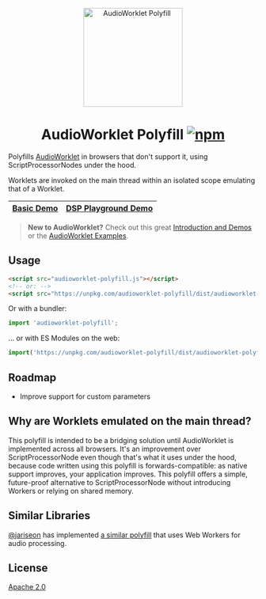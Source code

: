 <p align="center">
  <img src="https://i.imgur.com/RqW6b4o.png" width="200" height="200" alt="AudioWorklet Polyfill">
  <h1 align="center">
  	AudioWorklet Polyfill
	<a href="https://www.npmjs.org/package/audioworklet-polyfill"><img src="https://img.shields.io/npm/v/audioworklet-polyfill.svg?style=flat" alt="npm"></a>
  </h1>
</p>

Polyfills [AudioWorklet] in browsers that don't support it, using ScriptProcessorNodes under the hood.

Worklets are invoked on the main thread within an isolated scope emulating that of a Worklet. 

| [Basic Demo](https://googlechromelabs.github.io/audioworklet-polyfill/) | [DSP Playground Demo](https://audio-dsp-playground-polyfilled.surge.sh) |
|-|-|

> **New to AudioWorklet?** Check out this great [Introduction and Demos](https://developers.google.com/web/updates/2017/12/audio-worklet) or the [AudioWorklet Examples].

## Usage

```html
<script src="audioworklet-polyfill.js"></script>
<!-- or: -->
<script src="https://unpkg.com/audioworklet-polyfill/dist/audioworklet-polyfill.js"></script>
```

Or with a bundler:

```js
import 'audioworklet-polyfill';
```

... or with ES Modules on the web:

```js
import('https://unpkg.com/audioworklet-polyfill/dist/audioworklet-polyfill.js');
```

## Roadmap

- Improve support for custom parameters

## Why are Worklets emulated on the main thread?

This polyfill is intended to be a bridging solution until AudioWorklet is implemented across all browsers. It's an improvement over ScriptProcessorNode even though that's what it uses under the hood, because code written using this polyfill is forwards-compatible: as native support improves, your application improves. This polyfill offers a simple, future-proof alternative to ScriptProcessorNode without introducing Workers or relying on shared memory.

## Similar Libraries

[@jariseon](https://github.com/jariseon) has implemented [a similar polyfill](https://github.com/jariseon/audioworklet-polyfill) that uses Web Workers for audio processing.

## License

[Apache 2.0](LICENSE)

[AudioWorklet]: https://webaudio.github.io/web-audio-api/#AudioWorklet
[AudioWorklet Examples]: https://googlechromelabs.github.io/web-audio-samples/audio-worklet/
